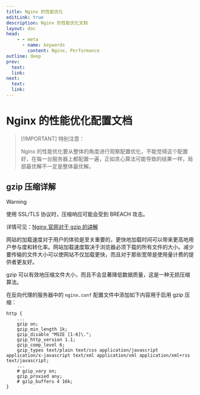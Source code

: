 ```yaml
---
title: Nginx 的性能优化
editLink: true
description: Nginx 的性能优化文档
layout: doc
head:
    - - meta
      - name: keywords
        content: Nginx, Performance
outline: deep
prev:
  text:
  link:
next:
  text:
  link:
---
```


# Nginx 的性能优化配置文档

> [!IMPORTANT] 特别注意：
> 
> Nginx 的性能优化要从整体的角度进行观察配置优化，不能觉得这个配置好，在每一台服务器上都配置一遍，正如贪心算法可能导致的结果一样，局部最优解不一定是整体最优解。

## gzip 压缩详解

> [!WARNING]
>
> 使用 SSL/TLS 协议时，压缩响应可能会受到 BREACH 攻击。
>
> 详情可见：[Nginx 官网对于 gzip 的讲解](https://nginx.org/en/docs/http/ngx_http_gzip_module.html)

网站的加载速度对于用户的体验是至关重要的，更快地加载时间可以带来更高地用户参与度和转化率。网站加载速度取决于浏览器必须下载的所有文件的大小。减少要传输的文件大小可以使网站不仅加载更快，而且对于那些宽带是使用量计费的提供者更友好。

gzip 可以有效地压缩文件大小，而且不会显著降低数据质量，这是一种无损压缩算法。

在反向代理的服务器中的 `nginx.conf` 配置文件中添加如下内容用于启用 gzip 压缩：

```nginx
http {
    ...
    gzip on;
    gzip_min_length 1k;
    gzip_disable "MSIE [1-6]\.";
    gzip_http_version 1.1;
    gzip_comp_level 6;
    gzip_types text/plain text/css application/javascript application/x-javascript text/xml application/xml application/xml+rss text/javascript;
    ...
    # gzip_vary on;
    gzip_proxied any;
    # gzip_buffers 4 16k;
}
```